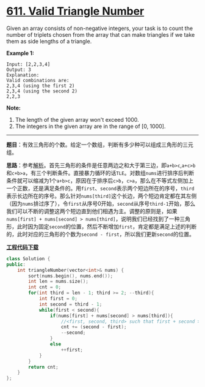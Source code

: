 # [611. Valid Triangle Number](https://leetcode.com/problems/valid-triangle-number/)

Given an array consists of non-negative integers, your task is to count the number of triplets chosen from the array that can make triangles if we take them as side lengths of a triangle.

**Example 1:**

```
Input: [2,2,3,4]
Output: 3
Explanation:
Valid combinations are:
2,3,4 (using the first 2)
2,3,4 (using the second 2)
2,2,3
```

**Note:**

1. The length of the given array won't exceed 1000.
2. The integers in the given array are in the range of [0, 1000].

-----

**题目**：有效三角形的个数。给定一个数组，判断有多少种可以组成三角形的三元组。

**思路**：参考[解析](https://leetcode.com/problems/valid-triangle-number/discuss/104174/Java-O(n2)-Time-O(1)-Space)。首先三角形的条件是任意两边之和大于第三边，即`a+b>c`,`a+c>b`和`c+b>a`，有三个判断条件。直接暴力循环的话`TLE`。对数组`nums`进行排序后判断条件就可以缩减为1个`a+b>c`，原因在于排序后`c>b`，`c>a`，那么在不等式左侧加上一个正数，还是满足条件的。用`first`、`second`表示两个短边所在的序号，`third`表示长边所在的序号。那么针对`nums[third]`这个长边，两个短边肯定都在其左侧（因为`nums`排过序了），令`first`从序号0开始，`second`从序号`third-1`开始，那么我们可以不断的调整这两个短边直到他们相遇为主。调整的原则是，如果`nums[first] + nums[second] > nums[third]`，说明我们已经找到了一种三角形，此时因为固定`second`的位置，然后不断增加`first`，肯定都是满足上述的判断的，此时对应的三角形的个数为`second - first`，所以我们更新`second`的位置。

[**工程代码下载**](https://github.com/shenkh/leetcode)

```cpp
class Solution {
public:
    int triangleNumber(vector<int>& nums) {
        sort(nums.begin(), nums.end());
        int len = nums.size();
        int cnt = 0;
        for(int third = len - 1; third >= 2; --third){
            int first = 0;
            int second = third - 1;
            while(first < second){
                if(nums[first] + nums[second] > nums[third]){
                    //<first, second, third> such that first + second > third, there is no need to increment first
                    cnt += (second - first);
                    --second;
                }
                else
                    ++first;
            }
        }
        return cnt;
    }
};
```
